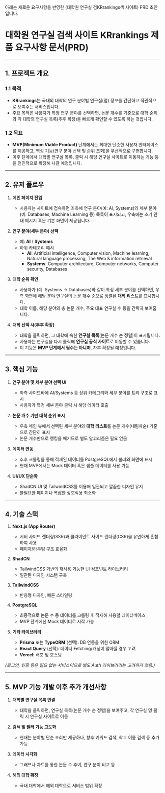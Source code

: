 아래는 새로운 요구사항을 반영한 (대학원 연구실 검KRrankings색 사이트) PRD 초안입니다.

# 대학원 연구실 검색 사이트 KRrankings 제품 요구사항 문서(PRD)

---

## 1. 프로젝트 개요

### 1.1 목적

- **KRrankings**는 국내외 대학의 연구 분야별 연구실(랩) 정보를 간단하고 직관적으로 보여주는 서비스입니다.
- 주요 목적은 사용자가 특정 연구 분야를 선택하면, 논문 개수를 기준으로 대학 순위와 각 대학의 연구실 목록(추후 확장)을 빠르게 확인할 수 있도록 하는 것입니다.

### 1.2 목표

- **MVP(Minimum Viable Product)** 단계에서는 최대한 단순한 사용자 인터페이스를 제공하고, 핵심 기능(연구 분야 선택 및 순위 조회)을 우선적으로 구현합니다.
- 이후 단계에서 대학별 연구실 목록, 클릭 시 해당 연구실 사이트로 이동하는 기능 등을 점진적으로 확장해 나갈 예정입니다.

---

## 2. 유저 플로우

1. **메인 페이지 진입**

   - 사용자는 사이트에 접속하면 좌측에 연구 분야(예: AI, Systems)와 세부 분야(예: Databases, Machine Learning 등) 목록이 표시되고, 우측에는 초기 안내 메시지 혹은 기본 화면이 제공됩니다.

2. **연구 분야(세부 분야) 선택**

   - 예: **AI** / **Systems**
   - 하위 카테고리 예시
     - **AI**: Artificial intelligence, Computer vision, Machine learning, Natural language processing, The Web & information retrieval
     - **Systems**: Computer architecture, Computer networks, Computer security, Databases

3. **대학 순위 확인**

   - 사용자가 (예: Systems → Databases)와 같이 특정 세부 분야를 선택하면, 우측 화면에 해당 분야 연구실의 논문 개수 순으로 정렬된 **대학 리스트**를 표시합니다.
   - 대학 이름, 해당 분야의 총 논문 개수, 주요 대표 연구실 수 등을 간략히 보여줍니다.

4. **대학 선택 시(추후 확장)**
   - 대학을 클릭하면, 그 대학에 속한 **연구실 목록**(논문 개수 순 정렬)이 표시됩니다.
   - 사용자는 연구실을 다시 클릭해 **연구실 공식 사이트**로 이동할 수 있습니다.
   - 이 기능은 **MVP 단계에서 필수는 아니며**, 차후 확장될 예정입니다.

---

## 3. 핵심 기능

1. **연구 분야 및 세부 분야 선택 UI**

   - 좌측 사이드바에 AI/Systems 등 상위 카테고리와 세부 분야를 트리 구조로 표시
   - 사용자가 특정 세부 분야 클릭 시 해당 데이터 호출

2. **논문 개수 기반 대학 순위 표시**

   - 우측 메인 뷰에서 선택된 세부 분야의 **대학 리스트**를 논문 개수(내림차순) 기준으로 간단히 표시
   - 논문 개수만으로 랭킹을 매기므로 별도 알고리즘은 필요 없음

3. **데이터 연동**

   - 추후 크롤링을 통해 적재된 데이터를 PostgreSQL에서 불러와 화면에 표시
   - 현재 MVP에서는 Mock 데이터 혹은 샘플 데이터를 사용 가능

4. **UI/UX 단순화**
   - ShadCN UI 및 TailwindCSS를 이용해 일관되고 깔끔한 디자인 유지
   - 불필요한 페이지나 복잡한 상호작용 최소화

---

## 4. 기술 스택

1. **Next.js (App Router)**

   - 서버 사이드 렌더링(SSR)과 클라이언트 사이드 렌더링(CSR)을 유연하게 혼합하여 사용
   - 페이지/라우팅 구조 효율화

2. **ShadCN**

   - TailwindCSS 기반의 재사용 가능한 UI 컴포넌트 라이브러리
   - 일관된 디자인 시스템 구축

3. **TailwindCSS**

   - 반응형 디자인, 빠른 스타일링

4. **PostgreSQL**

   - 최종적으로 논문 수 등 데이터를 크롤링 후 적재해 사용할 데이터베이스
   - MVP 단계에선 Mock 데이터로 시작 가능

5. **기타 라이브러리**
   - **Prisma** 또는 **TypeORM** (선택): DB 연동을 위한 ORM
   - **React Query** (선택): 데이터 Fetching/캐싱이 많아질 경우 고려
   - **Vercel**: 배포 및 호스팅

_(로그인, 인증 등은 필요 없는 서비스이므로 별도 Auth 라이브러리는 고려하지 않음.)_

---

## 5. MVP 기능 개발 이후 추가 개선사항

1. **대학별 연구실 목록 연결**

   - 대학을 클릭하면, 연구실 목록(논문 개수 순 정렬)을 보여주고, 각 연구실 명 클릭 시 연구실 사이트로 이동

2. **검색 및 필터 기능 고도화**

   - 현재는 분야별 단순 조회만 제공하나, 향후 키워드 검색, 학교 이름 검색 등 추가 가능

3. **데이터 시각화**

   - 그래프나 차트를 통한 논문 수 추이, 연구 분야 비교 등

4. **해외 대학 확장**
   - 국내 대학에서 해외 대학으로 서비스 범위 확장
